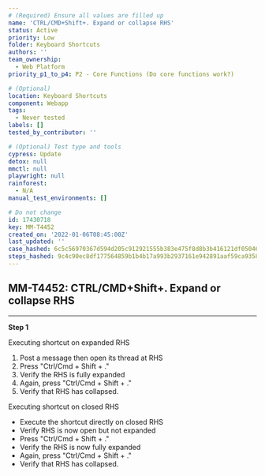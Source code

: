 ```yaml
---
# (Required) Ensure all values are filled up
name: 'CTRL/CMD+Shift+. Expand or collapse RHS'
status: Active
priority: Low
folder: Keyboard Shortcuts
authors: ''
team_ownership:
  - Web Platform
priority_p1_to_p4: P2 - Core Functions (Do core functions work?)

# (Optional)
location: Keyboard Shortcuts
component: Webapp
tags:
  - Never tested
labels: []
tested_by_contributor: ''

# (Optional) Test type and tools
cypress: Update
detox: null
mmctl: null
playwright: null
rainforest:
  - N/A
manual_test_environments: []

# Do not change
id: 17430718
key: MM-T4452
created_on: '2022-01-06T08:45:00Z'
last_updated: ''
case_hashed: 6c5c56970367d594d205c912921555b383e475f8d8b3b416121df05046b20778f8b7831953bed3ba5924d08ba330f657
steps_hashed: 9c4c90ec8df177564859b1b4b17a993b2937161e942891aaf59ca9358a417b83cd7807ee8d0e0f227dcc8bfd8d8fbd4b
---
```


<!-- (Auto-generated) Based on frontmatter's "key" and "name" -->

## MM-T4452: CTRL/CMD+Shift+. Expand or collapse RHS

---

**Step 1**

Executing shortcut on expanded RHS

1. Post a message then open its thread at RHS
2. Press "Ctrl/Cmd + Shift + ."
3. Verify the RHS is fully expanded
4. Again, press "Ctrl/Cmd + Shift + ."
5. Verify that RHS has collapsed.

Executing shortcut on closed RHS

- Execute the shortcut directly on closed RHS
- Verify RHS is now open but not expanded
- Press "Ctrl/Cmd + Shift + ."
- Verify the RHS is now fully expanded
- Again, press "Ctrl/Cmd + Shift + ."
- Verify that RHS has collapsed.
